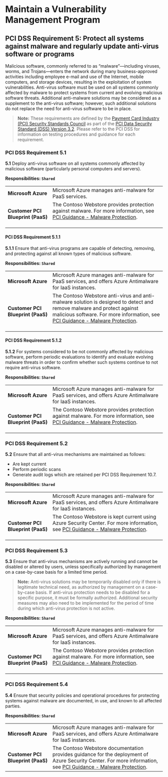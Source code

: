 ﻿# Maintain a Vulnerability Management Program

## PCI DSS Requirement 5: Protect all systems against malware and regularly update anti-virus software or programs  

Malicious software, commonly referred to as “malware”—including viruses, worms, and Trojans—enters the network during many business-approved activities including employee e-mail and use of the Internet, mobile computers, and storage devices, resulting in the exploitation of system vulnerabilities. Anti-virus software must be used on all systems commonly affected by malware to protect systems from current and evolving malicious software threats. Additional anti-malware solutions may be considered as a supplement to the anti-virus software; however, such additional solutions do not replace the need for anti-virus software to be in place.

> **Note:** These requirements are defined by the [Payment Card Industry (PCI) Security Standards Council](https://www.pcisecuritystandards.org/pci_security/) as part of the [PCI Data Security Standard (DSS) Version 3.2](https://www.pcisecuritystandards.org/document_library?category=pcidss&document=pci_dss). Please refer to the PCI DSS for information on testing procedures and guidance for each requirement.

### PCI DSS Requirement 5.1

**5.1** Deploy anti-virus software on all systems commonly affected by malicious software (particularly personal computers and servers).

**Responsibilities: `Shared`**

|||
|---|---|
| **Microsoft&nbsp;Azure** | Microsoft Azure manages anti-malware for PaaS services. |
| **Customer&nbsp;PCI<br />Blueprint&nbsp;(PaaS)** | The Contoso Webstore provides protection against malware. For more information, see [PCI Guidance - Malware Protection](reference.md#malware-protection).<br /><br />|



#### PCI DSS Requirement 5.1.1

**5.1.1** Ensure that anti-virus programs are capable of detecting, removing, and protecting against all known types of malicious software.

**Responsibilities: `Shared`**

|||
|---|---|
| **Microsoft&nbsp;Azure** | Microsoft Azure manages anti-malware for PaaS services, and offers Azure Antimalware for IaaS instances. |
| **Customer&nbsp;PCI<br />Blueprint&nbsp;(PaaS)** | The Contoso Webstore anti-virus and anti-malware solution is designed to detect and remove malware and protect against malicious software. For more information, see [PCI Guidance - Malware Protection](reference.md#malware-protection).<br /><br />|



#### PCI DSS Requirement 5.1.2

**5.1.2** For systems considered to be not commonly affected by malicious software, perform periodic evaluations to identify and evaluate evolving malware threats in order to confirm whether such systems continue to not require anti-virus software.

**Responsibilities: `Shared`**

|||
|---|---|
| **Microsoft&nbsp;Azure** | Microsoft Azure manages anti-malware for PaaS services, and offers Azure Antimalware for IaaS instances. |
| **Customer&nbsp;PCI<br />Blueprint&nbsp;(PaaS)** | The Contoso Webstore provides protection against malware. For more information, see [PCI Guidance - Malware Protection](reference.md#malware-protection).<br /><br />|



### PCI DSS Requirement 5.2

**5.2** Ensure that all anti-virus mechanisms are maintained as follows:
- Are kept current
- Perform periodic scans
- Generate audit logs which are retained per PCI DSS Requirement 10.7.

**Responsibilities: `Shared`**

|||
|---|---|
| **Microsoft&nbsp;Azure** | Microsoft Azure manages anti-malware for PaaS services, and offers Azure Antimalware for IaaS instances. |
| **Customer&nbsp;PCI<br />Blueprint&nbsp;(PaaS)** | The Contoso Webstore is kept current using Azure Security Center. For more information, see [PCI Guidance - Malware Protection](reference.md#malware-protection).<br /><br />|



### PCI DSS Requirement 5.3

**5.3** Ensure that anti-virus mechanisms are actively running and cannot be disabled or altered by users, unless specifically authorized by management on a case-by-case basis for a limited time period. 

> **Note:** Anti-virus solutions may be temporarily disabled only if there is legitimate technical need, as authorized by management on a case-by-case basis. If anti-virus protection needs to be disabled for a specific purpose, it must be formally authorized. Additional security measures may also need to be implemented for the period of time during which anti-virus protection is not active.

**Responsibilities: `Shared`**

|||
|---|---|
| **Microsoft&nbsp;Azure** | Microsoft Azure manages anti-malware for PaaS services, and offers Azure Antimalware for IaaS instances. |
| **Customer&nbsp;PCI<br />Blueprint&nbsp;(PaaS)** | The Contoso Webstore provides protection against malware. For more information, see [PCI Guidance - Malware Protection](reference.md#malware-protection).<br /><br />|



### PCI DSS Requirement 5.4

**5.4** Ensure that security policies and operational procedures for protecting systems against malware are documented, in use, and known to all affected parties.

**Responsibilities: `Shared`**

|||
|---|---|
| **Microsoft&nbsp;Azure** | Microsoft Azure manages anti-malware for PaaS services, and offers Azure Antimalware for IaaS instances. |
| **Customer&nbsp;PCI<br />Blueprint&nbsp;(PaaS)** | The Contoso Webstore documentation provides guidance for the deployment of Azure Security Center. For more information, see [PCI Guidance - Malware Protection](reference.md#malware-protection).|




